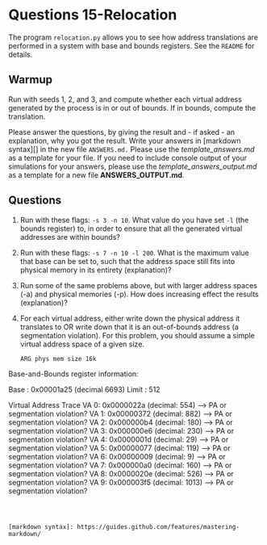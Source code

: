 # Questions 15-Relocation

The program `relocation.py` allows you to see how address translations are
performed in a system with base and bounds registers. See the `README` for
details.

## Warmup

Run with seeds 1, 2, and 3, and compute whether each virtual address generated
by the process is in or out of bounds. If in bounds, compute the translation.

Please answer the questions, by giving the result and - if asked - an
explanation, why you got the result. Write your answers in [markdown syntax][] in
the new file `ANSWERS.md.` Please use the *template_answers.md* as a template for your file. If you need to include console output of your simulations for your answers, please use the *template_answers_output.md* as a template for a new file **ANSWERS_OUTPUT.md**.

## Questions

1. Run with these flags: `-s 3 -n 10`. What value do you have set `-l` (the
   bounds register) to, in order to ensure that all the generated virtual
   addresses are within bounds?

1. Run with these flags: `-s 7 -n 10 -l 200`. What is the maximum value that
   base can be set to, such that the address space still fits into physical
   memory in its entirety (explanation)?

1. Run some of the same problems above, but with larger address spaces (-a) and
   physical memories (-p). How does increasing effect the results (explanation)?

1. For each virtual address, either write down the physical address it
   translates to OR write down that it is an out-of-bounds address (a
   segmentation violation). For this problem, you should assume a simple virtual
   address space of a given size.

   ```text
   ARG phys mem size 16k

Base-and-Bounds register information:

  Base   : 0x00001a25 (decimal 6693)
  Limit  : 512

Virtual Address Trace
  VA  0: 0x0000022a (decimal:  554) --> PA or segmentation violation?
  VA  1: 0x00000372 (decimal:  882) --> PA or segmentation violation?
  VA  2: 0x000000b4 (decimal:  180) --> PA or segmentation violation?
  VA  3: 0x000000e6 (decimal:  230) --> PA or segmentation violation?
  VA  4: 0x0000001d (decimal:   29) --> PA or segmentation violation?
  VA  5: 0x00000077 (decimal:  119) --> PA or segmentation violation?
  VA  6: 0x00000009 (decimal:    9) --> PA or segmentation violation?
  VA  7: 0x000000a0 (decimal:  160) --> PA or segmentation violation?
  VA  8: 0x0000020e (decimal:  526) --> PA or segmentation violation?
  VA  9: 0x000003f5 (decimal: 1013) --> PA or segmentation violation?
```



[markdown syntax]: https://guides.github.com/features/mastering-markdown/